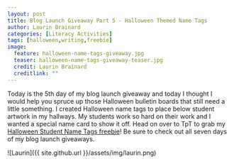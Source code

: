 ```yaml
---
layout: post
title: Blog Launch Giveaway Part 5 - Halloween Themed Name Tags
author: Laurin Brainard
categories: [Literacy Activities]
tags: [halloween,writing,freebie]
image:
  feature: halloween-name-tags-giveaway.jpg
  teaser: halloween-name-tags-giveaway-teaser.jpg
  credit: Laurin Brainard
  creditlink: ""
---
```

Today is the 5th day of my blog launch giveaway and today I thought I would help you spruce up those Halloween bulletin boards that still need a little something. I created Halloween name tags to place below student artwork in my hallways. My students work so hard on their work and I wanted a special name card to show it off. Head on over to TpT to grab my [Halloween Student Name Tags freebie]()! Be sure to check out all seven days of my blog launch giveaways. 

![Laurin]({{ site.github.url }}/assets/img/laurin.png)